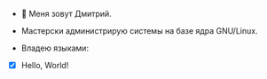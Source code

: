 - 👋 Меня зовут Дмитрий.

- Мастерски администрирую системы на базе ядра GNU/Linux.
- Владею языками:
- [x] Hello, World!
